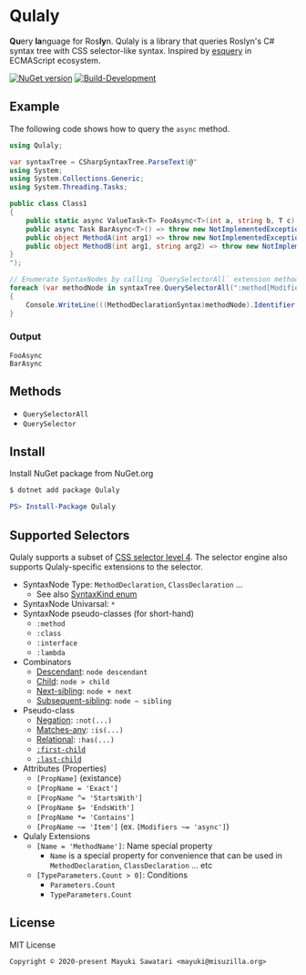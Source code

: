 # Qulaly
**Qu**ery **la**nguage for Ros**ly**n. Qulaly is a library that queries Roslyn's C# syntax tree with CSS selector-like syntax. Inspired by [esquery](https://github.com/estools/esquery) in ECMAScript ecosystem.

[![NuGet version](https://badge.fury.io/nu/Qulaly.svg)](https://www.nuget.org/packages/Qulaly)
[![Build-Development](https://github.com/mayuki/Qulaly/workflows/Build-Development/badge.svg)](https://github.com/mayuki/Qulaly/actions?query=workflow%3ABuild-Development)

## Example
The following code shows how to query the `async` method.

```csharp
using Qulaly;

var syntaxTree = CSharpSyntaxTree.ParseText(@"
using System;
using System.Collections.Generic;
using System.Threading.Tasks;

public class Class1
{
    public static async ValueTask<T> FooAsync<T>(int a, string b, T c) => throw new NotImplementedException();
    public async Task BarAsync<T>() => throw new NotImplementedException();
    public object MethodA(int arg1) => throw new NotImplementedException();
    public object MethodB(int arg1, string arg2) => throw new NotImplementedException();
}
");

// Enumerate SyntaxNodes by calling `QuerySelectorAll` extension method for SyntaxNode/SyntaxTree.
foreach (var methodNode in syntaxTree.QuerySelectorAll(":method[Modifiers ~= 'async']"))
{
    Console.WriteLine(((MethodDeclarationSyntax)methodNode).Identifier.ToFullString());
}
```
### Output
```
FooAsync
BarAsync
```

## Methods
- `QuerySelectorAll`
- `QuerySelector`

## Install
Install NuGet package from NuGet.org

```bash
$ dotnet add package Qulaly
```

```powershell
PS> Install-Package Qulaly
```

## Supported Selectors
Qulaly supports a subset of [CSS selector level 4](https://www.w3.org/TR/selectors-4/). The selector engine also supports Qulaly-specific extensions to the selector.

- SyntaxNode Type: `MethodDeclaration`, `ClassDeclaration` ... 
    - See also [SyntaxKind enum](https://docs.microsoft.com/en-us/dotnet/api/microsoft.codeanalysis.csharp.syntaxkind?view=roslyn-dotnet)
- SyntaxNode Univarsal: `*`
- SyntaxNode pseudo-classes (for short-hand)
    - `:method`
    - `:class`
    - `:interface`
    - `:lambda`
- Combinators
    - [Descendant](https://www.w3.org/TR/selectors-4/#descendant-combinators): `node descendant`
    - [Child](https://www.w3.org/TR/selectors-4/#child-combinators): `node > child`
    - [Next-sibling](https://www.w3.org/TR/selectors-4/#adjacent-sibling-combinators): `node + next`
    - [Subsequent-sibling](https://www.w3.org/TR/selectors-4/#general-sibling-combinators): `node ~ sibling`
- Pseudo-class
    - [Negation](https://www.w3.org/TR/selectors-4/#negation): `:not(...)`
    - [Matches-any](https://www.w3.org/TR/selectors-4/#matches): `:is(...)`
    - [Relational](https://www.w3.org/TR/selectors-4/#relational): `:has(...)`
    - [`:first-child`](https://www.w3.org/TR/selectors-4/#the-first-child-pseudo)
    - [`:last-child`](https://www.w3.org/TR/selectors-4/#the-last-child-pseudo)
- Attributes (Properties)
    - `[PropName]` (existance)
    - `[PropName = 'Exact']`
    - `[PropName ^= 'StartsWith']`
    - `[PropName $= 'EndsWith']`
    - `[PropName *= 'Contains']`
    - `[PropName ~= 'Item']` (ex. `[Modifiers ~= 'async']`)
- Qulaly Extensions
    - `[Name = 'MethodName']`: Name special property
        - `Name` is a special property for convenience that can be used in `MethodDeclaration`, `ClassDeclaration` ... etc
    - `[TypeParameters.Count > 0]`: Conditions
        - `Parameters.Count`
        - `TypeParameters.Count`

## License
MIT License
```
Copyright © 2020-present Mayuki Sawatari <mayuki@misuzilla.org>
```